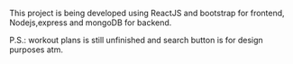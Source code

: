 This project is being developed using ReactJS and bootstrap for frontend,
Nodejs,express and mongoDB for backend.



P.S.: workout plans is still unfinished and search button is for design purposes atm.

